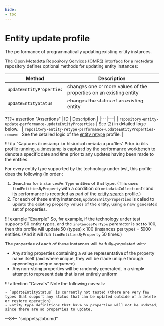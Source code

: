 ```yaml
---
hide:
- toc
---
```


<!-- SPDX-License-Identifier: CC-BY-4.0 -->
<!-- Copyright Contributors to the Egeria project. -->

# Entity update profile

The performance of programmatically updating existing entity instances.

The [Open Metadata Repository Services (OMRS)](/egeria/services/omrs) interface for a metadata
repository defines optional methods for updating entity instances:

| Method | Description |
|---|---|
| `updateEntityProperties` | changes one or more values of the properties on an existing entity |
| `updateEntityStatus` | changes the status of an existing entity |

???+ assertion "Assertions"
    | ID | Description |
    |---|---|
    | `repository-entity-update-performance-updateEntityProperties` | See (2) in detailed logic below. |
    | `repository-entity-retype-performance-updateEntityProperties-remove` | See the detailed logic of the [entity retype](entity-retype.md) profile. |

!!! tip "Captures timestamp for historical metadata profiles"
    Prior to this profile running, a timestamp is captured by the performance workbench to denote a specific date and time
    prior to any updates having been made to the entities.

For every entity type supported by the technology under test, this profile does the following (in order):

1. Searches for `instancesPerType` entities of that type. (This uses `findEntitiesByProperty` with a condition on
   `metadataCollectionId` and its performance is recorded as part of the [entity search](entity-search.md) profile.)
2. For each of these entity instances, `updateEntityProperties` is called to update the existing property values of the
   entity, using a new generated set of properties.

!!! example "Example"
    So, for example, if the technology under test supports 50 entity types, and the `instancesPerType` parameter is
    set to 100, then this profile will update 50 (types) x 100 (instances per type) = 5000
    entities. (And it will run `findEntitiesByProperty` 50 times.)

The properties of each of these instances will be fully-populated with:

- Any string properties containing a value representative of the property name itself (and where unique,
  they will be made unique through appending a unique sequence)
- Any non-string properties will be randomly generated, in a simple attempt to represent data that is not entirely
  uniform

!!! attention "Caveats"
    Note the following caveats:

    - `updateEntityStatus` is currently not tested (there are very few types that support any status that can be updated outside of a delete or restore operation).
    - Entity type definitions that have no properties will not be updated, since there are no properties to update.

--8<-- "snippets/abbr.md"
